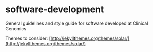 software-development
====================

General guidelines and style guide for software developed at Clinical Genomics

Themes to consider:
[http://jekyllthemes.org/themes/solar/](http://jekyllthemes.org/themes/solar/)
